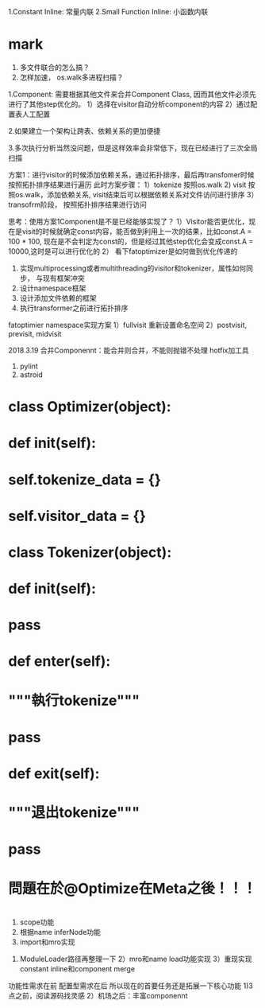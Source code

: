 1.Constant Inline: 常量内联
2.Small Function Inline: 小函数内联


# mark
1. 多文件联合的怎么搞？
2. 怎样加速， os.walk多进程扫描？


1.Component: 需要根据其他文件来合并Component Class, 因而其他文件必须先进行了其他step优化的。
			1）选择在visitor自动分析component的内容
			2）通过配置表人工配置

2.如果建立一个架构让跨表、依赖关系的更加便捷

3.多次执行分析当然没问题，但是这样效率会非常低下，现在已经进行了三次全局扫描


方案1：进行visitor的时候添加依赖关系，通过拓扑排序，最后再transfomer时候按照拓扑排序结果进行遍历
此时方案步骤：
1）tokenize 按照os.walk
2) visit 按照os.walk，添加依赖关系, visit结束后可以根据依赖关系对文件访问进行排序
3）transofrm阶段， 按照拓扑排序结果进行访问

思考：使用方案1Component是不是已经能够实现了？
1）Visitor能否更优化，现在是visit的时候就确定const内容，能否做到利用上一次的结果，比如const.A = 100 * 100, 现在是不会判定为const的，但是经过其他step优化会变成const.A = 10000,这时是可以进行优化的
2） 看下fatoptimizer是如何做到优化传递的



1. 实现multiprocessing或者multithreading的visitor和tokenizer，属性如何同步， 与现有框架冲突
2. 设计namespace框架
2. 设计添加文件依赖的框架
3. 执行transformer之前进行拓扑排序


fatoptimier namespace实现方案
1）fullvisit 重新设置命名空间
2）postvisit, previsit, midvisit



2018.3.19
合并Componennt：能合并则合并，不能则抛错不处理
hotfix加工具

1) pylint
2) astroid


# class Optimizer(object):
# 	def __init__(self):
# 		self.tokenize_data = {}
# 		self.visitor_data = {}


# class Tokenizer(object):
# 	def __init__(self):
# 		pass

# 	def enter(self):
# 		"""執行tokenize"""
# 		pass

# 	def exit(self):
# 		"""退出tokenize"""
# 		pass


# 問題在於@Optimize在Meta之後！！！
#  


1. scope功能
2. 根据name inferNode功能
3. import和mro实现
1) ModuleLoader路径再整理一下
2）mro和name load功能实现
3）重现实现constant inline和component merge


功能性需求在前
配置型需求在后
所以现在的首要任务还是拓展一下核心功能
1)3点之前，阅读源码找灵感
2）机场之后：丰富componennt